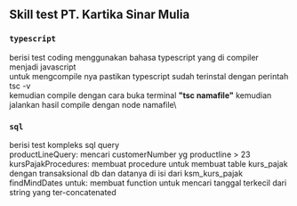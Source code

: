 ## Skill test PT. Kartika Sinar Mulia

### `typescript` 
berisi test coding menggunakan bahasa typescript yang di compiler menjadi javascript\
untuk mengcompile nya pastikan typescript sudah terinstal dengan perintah tsc -v\
kemudian compile dengan cara buka terminal **"tsc namafile"** kemudian jalankan hasil compile dengan node namafile\

### `sql`
berisi test kompleks sql query\
productLineQuery: mencari customerNumber yg productline > 23\
kursPajakProcedures: membuat procedure untuk membuat table kurs_pajak dengan transaksional db dan datanya di isi dari ksm_kurs_pajak\
findMindDates untuk: membuat function untuk mencari tanggal terkecil dari string yang ter-concatenated 




